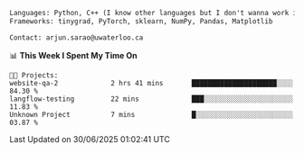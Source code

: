 ```txt
Languages: Python, C++ (I know other languages but I don't wanna work in em)
Frameworks: tinygrad, PyTorch, sklearn, NumPy, Pandas, Matplotlib

Contact: arjun.sarao@uwaterloo.ca
```

<!--START_SECTION:waka-->
📊 **This Week I Spent My Time On** 

```text
🐱‍💻 Projects: 
website-qa-2             2 hrs 41 mins       █████████████████████░░░░   84.30 % 
langflow-testing         22 mins             ███░░░░░░░░░░░░░░░░░░░░░░   11.83 % 
Unknown Project          7 mins              █░░░░░░░░░░░░░░░░░░░░░░░░   03.87 % 
```


 Last Updated on 30/06/2025 01:02:41 UTC
<!--END_SECTION:waka-->
